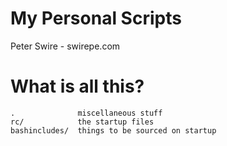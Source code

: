 # My Personal Scripts

Peter Swire - swirepe.com

# What is all this?

    .              miscellaneous stuff
    rc/            the startup files
    bashincludes/  things to be sourced on startup
    
